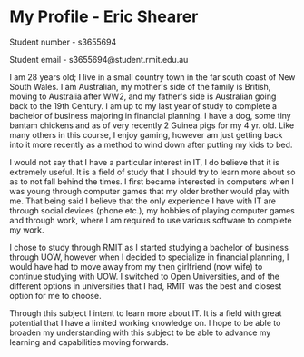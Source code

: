 <h1> My Profile - Eric Shearer</h1>
<p>Student number - s3655694</p>
<p>Student email - s3655694@student.rmit.edu.au</p>
<p >I am 28 years old; I live in a small country town in the far south coast of New South Wales. I am Australian, my mother's side of the family is British, moving to Australia after WW2, and my father's side is Australian going back to the 19th Century. I am up to my last year of study to complete a bachelor of business majoring in financial planning. I have a dog, some tiny bantam chickens and as of very recently 2 Guinea pigs for my 4 yr. old. Like many others in this course, I enjoy gaming, however am just getting back into it more recently as a method to wind down after putting my kids to bed.&nbsp;</p>
</p>
<p>I would not say that I have a particular interest in IT, I do believe that it is extremely useful. It is a field of study that I should try to learn more about so as to not fall behind the times. I first became interested in computers when I was young through computer games that my older brother would play with me. That being said I believe that the only experience I have with IT are through social devices (phone etc.), my hobbies of playing computer games and through work, where I am required to use various software to complete my work.&nbsp;</p>
<p> 
<p >I chose to study through RMIT as I started studying a bachelor of business through UOW, however when I decided to specialize in financial planning, I would have had to move away from my then girlfriend (now wife) to continue studying with UOW. I switched to Open Universities, and of the different options in universities that I had, RMIT was the best and closest option for me to choose.&nbsp;</p>
<p >
<p >Through this subject I intent to learn more about IT. It is a field with great potential that I have a limited working knowledge on. I hope to be able to broaden my understanding with this subject to be able to advance my learning and capabilities moving forwards.
